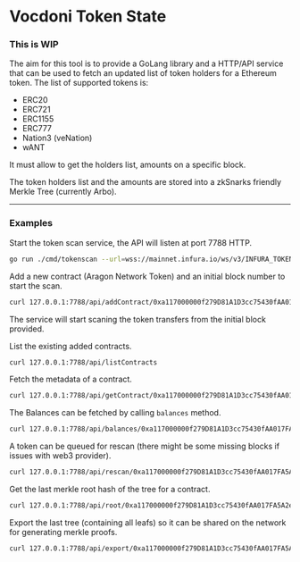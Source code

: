 # Vocdoni Token State

### This is WIP

The aim for this tool is to provide a GoLang library and a HTTP/API service that can be used to fetch an updated list of token holders for a Ethereum token.
The list of supported tokens is:

- ERC20
- ERC721
- ERC1155
- ERC777
- Nation3 (veNation)
- wANT

It must allow to get the holders list, amounts on a specific block.

The token holders list and the amounts are stored into a zkSnarks friendly Merkle Tree (currently Arbo).

---

### Examples

Start the token scan service, the API will listen at port 7788 HTTP.

```bash
go run ./cmd/tokenscan --url=wss://mainnet.infura.io/ws/v3/INFURA_TOKEN --port=7788
```

 Add a new contract (Aragon Network Token) and an initial block number to start the scan.

```bash
curl 127.0.0.1:7788/api/addContract/0xa117000000f279D81A1D3cc75430fAA017FA5A2e/erc20/11000000
```

The service will start scaning the token transfers from the initial block provided.

List the existing added contracts.

```bash
curl 127.0.0.1:7788/api/listContracts
```

Fetch the metadata of a contract.

```bash
curl 127.0.0.1:7788/api/getContract/0xa117000000f279D81A1D3cc75430fAA017FA5A2e
```

The Balances can be fetched by calling `balances` method.

```bash
curl 127.0.0.1:7788/api/balances/0xa117000000f279D81A1D3cc75430fAA017FA5A2e
```

A token can be queued for rescan (there might be some missing blocks if issues with web3 provider).

```bash
curl 127.0.0.1:7788/api/rescan/0xa117000000f279D81A1D3cc75430fAA017FA5A2e
```

Get the last merkle root hash of the tree for a contract.

```bash
curl 127.0.0.1:7788/api/root/0xa117000000f279D81A1D3cc75430fAA017FA5A2e
```

Export the last tree (containing all leafs) so it can be shared on the network for generating merkle proofs.

```bash
curl 127.0.0.1:7788/api/export/0xa117000000f279D81A1D3cc75430fAA017FA5A2e
```
